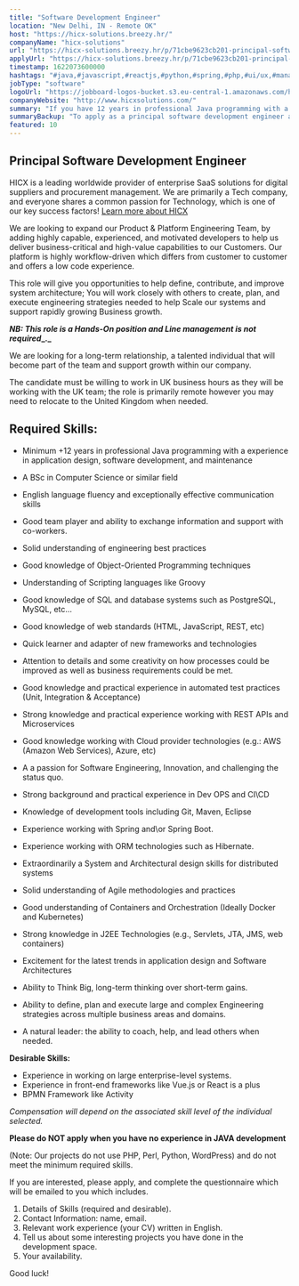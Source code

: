```yaml
---
title: "Software Development Engineer"
location: "New Delhi, IN - Remote OK"
host: "https://hicx-solutions.breezy.hr/"
companyName: "hicx-solutions"
url: "https://hicx-solutions.breezy.hr/p/71cbe9623cb201-principal-software-development-engineer-remote"
applyUrl: "https://hicx-solutions.breezy.hr/p/71cbe9623cb201-principal-software-development-engineer-remote/apply"
timestamp: 1622073600000
hashtags: "#java,#javascript,#reactjs,#python,#spring,#php,#ui/ux,#management,#html,#css"
jobType: "software"
logoUrl: "https://jobboard-logos-bucket.s3.eu-central-1.amazonaws.com/hicx-solutions"
companyWebsite: "http://www.hicxsolutions.com/"
summary: "If you have 12 years in professional Java programming with a experience in application design, software development, and maintenance, HICX Solutions is looking for someone with your knowledge."
summaryBackup: "To apply as a principal software development engineer at Hicx-solutions, you preferably need to have some knowledge of: #spring, #java, #ui/ux."
featured: 10
---
```


## Principal Software Development Engineer

HICX is a leading worldwide provider of enterprise SaaS solutions for digital suppliers and procurement management. We are primarily a Tech company, and everyone shares a common passion for Technology, which is one of our key success factors! [Learn more about HICX](https://www.hicx.com/about/)

We are looking to expand our Product & Platform Engineering Team, by adding highly capable, experienced, and motivated developers to help us deliver business-critical and high-value capabilities to our Customers. Our platform is highly workflow-driven which differs from customer to customer and offers a low code experience.

This role will give you opportunities to help define, contribute, and improve system architecture; You will work closely with others to create, plan, and execute engineering strategies needed to help Scale our systems and support rapidly growing Business growth.

**_NB: This role is a Hands-On position and Line management_ _is not_ _required__._**

We are looking for a long-term relationship, a talented individual that will become part of the team and support growth within our company.

The candidate must be willing to work in UK business hours as they will be working with the UK team; the role is primarily remote however you may need to relocate to the United Kingdom when needed.

## Required Skills:

*   Minimum +12 years in professional Java programming with a experience in application design, software development, and maintenance
*   A BSc in Computer Science or similar field
*   English language fluency and exceptionally effective communication skills
*   Good team player and ability to exchange information and support with co-workers.
*   Solid understanding of engineering best practices

*   Good knowledge of Object-Oriented Programming techniques
*   Understanding of Scripting languages like Groovy
*   Good knowledge of SQL and database systems such as PostgreSQL, MySQL, etc…
*   Good knowledge of web standards (HTML, JavaScript, REST, etc)
*   Quick learner and adapter of new frameworks and technologies

*   Attention to details and some creativity on how processes could be improved as well as business requirements could be met.
*   Good knowledge and practical experience in automated test practices (Unit, Integration & Acceptance)
*   Strong knowledge and practical experience working with REST APIs and Microservices
*   Good knowledge working with Cloud provider technologies (e.g.: AWS (Amazon Web Services), Azure, etc)
*   A a passion for Software Engineering, Innovation, and challenging the status quo.

*   Strong background and practical experience in Dev OPS and CI\\CD
*   Knowledge of development tools including Git, Maven, Eclipse
*   Experience working with Spring and\\or Spring Boot.
*   Experience working with ORM technologies such as Hibernate.
*   Extraordinarily a System and Architectural design skills for distributed systems

*   Solid understanding of Agile methodologies and practices
*   Good understanding of Containers and Orchestration (Ideally Docker and Kubernetes)
*   Strong knowledge in J2EE Technologies (e.g., Servlets, JTA, JMS, web containers)
*   Excitement for the latest trends in application design and Software Architectures
*   Ability to Think Big, long-term thinking over short-term gains.

*   Ability to define, plan and execute large and complex Engineering strategies across multiple business areas and domains.
*   A natural leader: the ability to coach, help, and lead others when needed.

**Desirable Skills:**

*   Experience in working on large enterprise-level systems.
*   Experience in front-end frameworks like Vue.js or React is a plus
*   BPMN Framework like Activity

_Compensation will depend on the associated skill level of the individual selected._

**Please do NOT apply when you have no experience in JAVA development**

(Note: Our projects do not use PHP, Perl, Python, WordPress) and do not meet the minimum required skills.

If you are interested, please apply, and complete the questionnaire which will be emailed to you which includes.

1.  Details of Skills (required and desirable).
2.  Contact Information: name, email.
3.  Relevant work experience (your CV) written in English.
4.  Tell us about some interesting projects you have done in the development space.
5.  Your availability.

Good luck!
